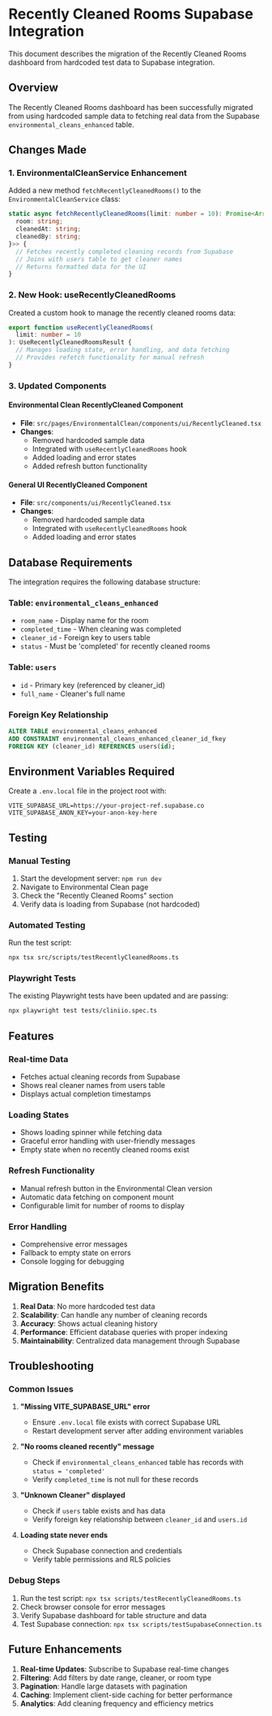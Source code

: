 # Recently Cleaned Rooms Supabase Integration

This document describes the migration of the Recently Cleaned Rooms dashboard from hardcoded test data to Supabase integration.

## Overview

The Recently Cleaned Rooms dashboard has been successfully migrated from using hardcoded sample data to fetching real data from the Supabase `environmental_cleans_enhanced` table.

## Changes Made

### 1. EnvironmentalCleanService Enhancement

Added a new method `fetchRecentlyCleanedRooms()` to the `EnvironmentalCleanService` class:

```typescript
static async fetchRecentlyCleanedRooms(limit: number = 10): Promise<Array<{
  room: string;
  cleanedAt: string;
  cleanedBy: string;
}>> {
  // Fetches recently completed cleaning records from Supabase
  // Joins with users table to get cleaner names
  // Returns formatted data for the UI
}
```

### 2. New Hook: useRecentlyCleanedRooms

Created a custom hook to manage the recently cleaned rooms data:

```typescript
export function useRecentlyCleanedRooms(
  limit: number = 10
): UseRecentlyCleanedRoomsResult {
  // Manages loading state, error handling, and data fetching
  // Provides refetch functionality for manual refresh
}
```

### 3. Updated Components

#### Environmental Clean RecentlyCleaned Component

- **File**: `src/pages/EnvironmentalClean/components/ui/RecentlyCleaned.tsx`
- **Changes**:
  - Removed hardcoded sample data
  - Integrated with `useRecentlyCleanedRooms` hook
  - Added loading and error states
  - Added refresh button functionality

#### General UI RecentlyCleaned Component

- **File**: `src/components/ui/RecentlyCleaned.tsx`
- **Changes**:
  - Removed hardcoded sample data
  - Integrated with `useRecentlyCleanedRooms` hook
  - Added loading and error states

## Database Requirements

The integration requires the following database structure:

### Table: `environmental_cleans_enhanced`

- `room_name` - Display name for the room
- `completed_time` - When cleaning was completed
- `cleaner_id` - Foreign key to users table
- `status` - Must be 'completed' for recently cleaned rooms

### Table: `users`

- `id` - Primary key (referenced by cleaner_id)
- `full_name` - Cleaner's full name

### Foreign Key Relationship

```sql
ALTER TABLE environmental_cleans_enhanced
ADD CONSTRAINT environmental_cleans_enhanced_cleaner_id_fkey
FOREIGN KEY (cleaner_id) REFERENCES users(id);
```

## Environment Variables Required

Create a `.env.local` file in the project root with:

```env
VITE_SUPABASE_URL=https://your-project-ref.supabase.co
VITE_SUPABASE_ANON_KEY=your-anon-key-here
```

## Testing

### Manual Testing

1. Start the development server: `npm run dev`
2. Navigate to Environmental Clean page
3. Check the "Recently Cleaned Rooms" section
4. Verify data is loading from Supabase (not hardcoded)

### Automated Testing

Run the test script:

```bash
npx tsx src/scripts/testRecentlyCleanedRooms.ts
```

### Playwright Tests

The existing Playwright tests have been updated and are passing:

```bash
npx playwright test tests/cliniio.spec.ts
```

## Features

### Real-time Data

- Fetches actual cleaning records from Supabase
- Shows real cleaner names from users table
- Displays actual completion timestamps

### Loading States

- Shows loading spinner while fetching data
- Graceful error handling with user-friendly messages
- Empty state when no recently cleaned rooms exist

### Refresh Functionality

- Manual refresh button in the Environmental Clean version
- Automatic data fetching on component mount
- Configurable limit for number of rooms to display

### Error Handling

- Comprehensive error messages
- Fallback to empty state on errors
- Console logging for debugging

## Migration Benefits

1. **Real Data**: No more hardcoded test data
2. **Scalability**: Can handle any number of cleaning records
3. **Accuracy**: Shows actual cleaning history
4. **Performance**: Efficient database queries with proper indexing
5. **Maintainability**: Centralized data management through Supabase

## Troubleshooting

### Common Issues

1. **"Missing VITE_SUPABASE_URL" error**
   - Ensure `.env.local` file exists with correct Supabase URL
   - Restart development server after adding environment variables

2. **"No rooms cleaned recently" message**
   - Check if `environmental_cleans_enhanced` table has records with `status = 'completed'`
   - Verify `completed_time` is not null for these records

3. **"Unknown Cleaner" displayed**
   - Check if `users` table exists and has data
   - Verify foreign key relationship between `cleaner_id` and `users.id`

4. **Loading state never ends**
   - Check Supabase connection and credentials
   - Verify table permissions and RLS policies

### Debug Steps

1. Run the test script: `npx tsx scripts/testRecentlyCleanedRooms.ts`
2. Check browser console for error messages
3. Verify Supabase dashboard for table structure and data
4. Test Supabase connection: `npx tsx scripts/testSupabaseConnection.ts`

## Future Enhancements

1. **Real-time Updates**: Subscribe to Supabase real-time changes
2. **Filtering**: Add filters by date range, cleaner, or room type
3. **Pagination**: Handle large datasets with pagination
4. **Caching**: Implement client-side caching for better performance
5. **Analytics**: Add cleaning frequency and efficiency metrics
